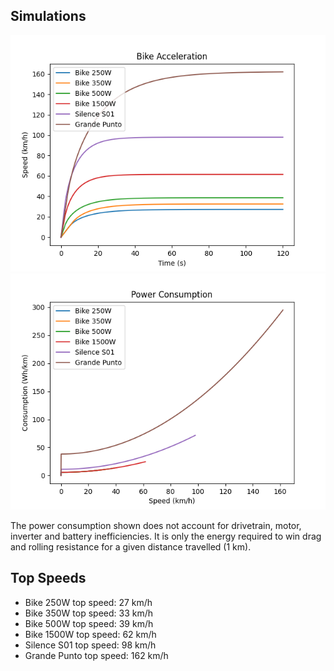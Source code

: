 
## Simulations
![Acceleration Simulation](images/simulation.png "Acceleration Simulation")
![Power Consumption Simulation](images/consumption.png "Power Consumption Simulation")

The  power consumption shown does not account for drivetrain, motor, inverter and battery inefficiencies.
It is only the energy required to win drag and rolling resistance for a given distance travelled (1 km).

## Top Speeds
- Bike 250W top speed: 27 km/h
- Bike 350W top speed: 33 km/h
- Bike 500W top speed: 39 km/h
- Bike 1500W top speed: 62 km/h
- Silence S01 top speed: 98 km/h
- Grande Punto top speed: 162 km/h
